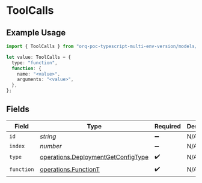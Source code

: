 # ToolCalls

## Example Usage

```typescript
import { ToolCalls } from "orq-poc-typescript-multi-env-version/models/operations";

let value: ToolCalls = {
  type: "function",
  function: {
    name: "<value>",
    arguments: "<value>",
  },
};
```

## Fields

| Field                                                                                    | Type                                                                                     | Required                                                                                 | Description                                                                              |
| ---------------------------------------------------------------------------------------- | ---------------------------------------------------------------------------------------- | ---------------------------------------------------------------------------------------- | ---------------------------------------------------------------------------------------- |
| `id`                                                                                     | *string*                                                                                 | :heavy_minus_sign:                                                                       | N/A                                                                                      |
| `index`                                                                                  | *number*                                                                                 | :heavy_minus_sign:                                                                       | N/A                                                                                      |
| `type`                                                                                   | [operations.DeploymentGetConfigType](../../models/operations/deploymentgetconfigtype.md) | :heavy_check_mark:                                                                       | N/A                                                                                      |
| `function`                                                                               | [operations.FunctionT](../../models/operations/functiont.md)                             | :heavy_check_mark:                                                                       | N/A                                                                                      |